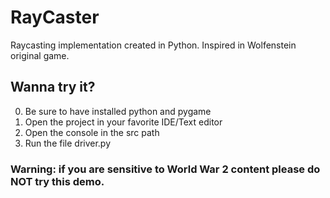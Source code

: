 # RayCaster
Raycasting implementation created in Python. Inspired in Wolfenstein original game.

## Wanna try it?
0. Be sure to have installed python and pygame
1. Open the project in your favorite IDE/Text editor
2. Open the console in the src path
3. Run the file driver.py

### Warning: if you are sensitive to World War 2 content please do NOT try this demo. 